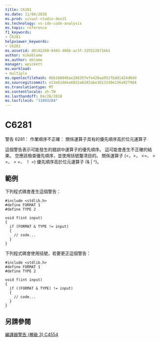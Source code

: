 ```yaml
---
title: C6281
ms.date: 11/04/2016
ms.prod: visual-studio-dev15
ms.technology: vs-ide-code-analysis
ms.topic: reference
f1_keywords:
- C6281
helpviewer_keywords:
- C6281
ms.assetid: d0182269-8403-486b-ac3f-325522871bb1
author: mikeblome
ms.author: mblome
manager: wpickett
ms.workload:
- multiple
ms.openlocfilehash: 0bb18004bae286357efe420aa952fbdd1424d6dd
ms.sourcegitcommit: e13e61ddea6032a8282abe16131d9e136a927984
ms.translationtype: MT
ms.contentlocale: zh-TW
ms.lasthandoff: 04/26/2018
ms.locfileid: "31893284"
---
```

# <a name="c6281"></a>C6281
警告 6281： 作業順序不正確： 關係運算子具有的優先順序高於位元運算子

 這個警告表示可能發生的錯誤中運算子的優先順序。 這可能會產生不正確的結果。 您應該檢查優先順序，並使用括號釐清目的。 關係運算子 (\<，>， \<=、 > =、 = =、 ！ =) 優先順序高於位元運算子 (& &#124; ^)。

## <a name="example"></a>範例
 下列程式碼會產生這個警告：

```
#include <stdlib.h>
#define FORMAT 1
#define TYPE 2

void f(int input)
{
  if (FORMAT & TYPE != input)
  {
    // code...
  }
}
```

 下列程式碼會使用括號，若要更正這個警告：

```
#include <stdlib.h>
#define FORMAT 1
#define TYPE 2

void f(int input)
{
  if ((FORMAT & TYPE) != input)
  {
    // code...
  }
}
```

## <a name="see-also"></a>另請參閱
 [編譯器警告 (層級 3) C4554](/cpp/error-messages/compiler-warnings/compiler-warning-level-3-c4554)